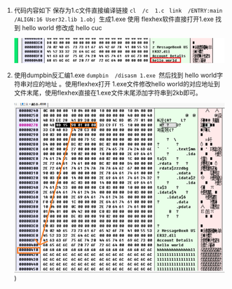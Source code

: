 1. 代码内容如下  保存为1.c文件直接编译链接   `cl  /c  1.c `  ` link  /ENTRY:main  /ALIGN:16 User32.lib 1.obj  `生成1.exe 使用 flexhex软件直接打开1.exe  找到 hello world 修改成 hello cuc

   ![1](https://github.com/jackcily/imge/raw/master/1.PNG)

2. 使用dumpbin反汇编1.exe  `dumpbin  /disasm 1.exe `然后找到 hello world字符串对应的地址 。使用flexhex打开 1.exe文件修改hello world的对应地址到文件末尾，使用flexhex直接在1.exe文件末尾添加字符串到2kb即可。

   ![2](https://github.com/jackcily/imge/raw/master/3.PNG))